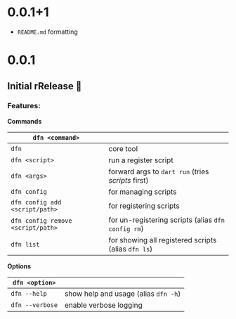 # 0.0.1+1

- `README.md` formatting

# 0.0.1

## Initial rRelease 🎉

### Features:

**Commands**

| `dfn <command>`                   |                                                     |
| --------------------------------- | --------------------------------------------------- |
| `dfn`                             | core tool                                           |
| `dfn <script>`                    | run a register script                               |
| `dfn <args>`                      | forward args to `dart run` (tries *scripts* first)  |
| `dfn config`                      | for managing scripts                                |
| `dfn config add <script/path>`    | for registering scripts                             |
| `dfn config remove <script/path>` | for un-registering scripts (alias `dfn config rm`)  |
| `dfn list`                        | for showing all registered scripts (alias `dfn ls`) |

**Options**

| `dfn <option>`  |                                      |
| --------------- | ------------------------------------ |
| `dfn --help`    | show help and usage (alias `dfn -h`) |
| `dfn --verbose` | enable verbose logging               |
